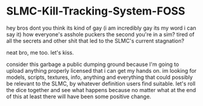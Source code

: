 # SLMC-Kill-Tracking-System-FOSS

hey bros dont you think its kind of gay (i am incredibly gay its my word i can say it) how everyone's asshole puckers the second you're in a sim?
tired of all the secrets and other shit that led to the SLMC's current stagnation?

neat bro, me too. let's kiss.

consider this garbage a public dumping ground because I'm going to upload anything properly licensed that i can get my hands on. im looking for models, scripts, textures, info, anything and everything that could possibly be relevant to the SLMC, by whatever definition users find suitable. let's roll the dice together and see what happens because no matter what at the end of this at least there will have been some positive change.
